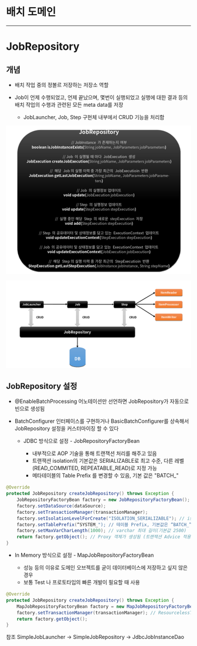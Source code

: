 
# 배치 도메인

---

# JobRepository

## 개념

- 배치 작업 중의 정볼르 저장하는 저장소 역할

- Job이 언제 수행되었고, 언제 끝났으며, 몇번이 실행되었고 실행에 대한 결과 등의 배치 작업의 수행과 관련된 모든 meta data를 저장

  - JobLauncher, Job, Step 구현체 내부에서 CRUD 기능을 처리함 

![JobRepository_struct](./JobRepository_struct.png)

![JobRepository_flow](./JobRepository_flow.png)

## JobRepository 설정

- @EnableBatchProcessing 어노테이션만 선언하면 JobRepository가 자동으로 빈으로 생성됨

- BatchConfigurer 인터페이스를 구현하거나 BasicBatchConfigurer를 상속해서 JobRepository 설정을 커스터마이징 할 수 있다

  - JDBC 방식으로 설정 - JobRepositoryFactoryBean
  
    - 내부적으로 AOP 기술을 통해 트랜잭션 처리를 해주고 있음
    - 트랜잭션 isolation의 기본값은 SERIALIZABLE로 최고 수준, 다른 레벨(READ_COMMITED, REPEATABLE_READ)로 지정 가능
    - 메타테이블의 Table Prefix 를 변경할 수 있음, 기본 값은 "BATCH_"

```java
@Override
protected JobRepository createJobRepository() throws Exception {
    JobRepositoryFactoryBean factory = new JobRepositoryFactoryBean();
    factory.setDataSource(dataSource);
    factory.setTransactionManager(transactionManager);
    factory.setIsolationLevelForCreate("ISOLATION_SERIALIZABLE"); // isolation 수준, 기본값은 “ISOLATION_SERIALIZABLE”
    factory.setTablePrefix(“SYSTEM_"); // 테이블 Prefix, 기본값은 “BATCH_”, BATCH_JOB_EXECUTION 가 SYSTEM_JOB_EXECUTION 으로 변경됨
    factory.setMaxVarCharLength(1000); // varchar 최대 길이(기본값 2500)
    return factory.getObject(); // Proxy 객체가 생성됨 (트랜잭션 Advice 적용 등을 위해 AOP 기술 적용)
}
```

  - In Memory 방식으로 설정 - MapJobRepositoryFactoryBean

    - 성능 등의 이유로 도메인 오브젝트를 굳이 데이터베이스에 저장하고 싶지 않은 경우
    - 보통 Test 나 프로토타입의 빠른 개발이 필요할 때 사용

```java
@Override
protected JobRepository createJobRepository() throws Exception {
    MapJobRepositoryFactoryBean factory = new MapJobRepositoryFactoryBean();
    factory.setTransactionManager(transactionManager); // ResourcelessTransactionManager 사용
    return factory.getObject();
}
```

참조
SimpleJobLauncher -> SimpleJobRepository -> JdbcJobInstanceDao